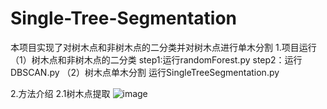 # Single-Tree-Segmentation
本项目实现了对树木点和非树木点的二分类并对树木点进行单木分割
1.项目运行
（1）树木点和非树木点的二分类
step1:运行randomForest.py
step2：运行DBSCAN.py
（2）树木点单木分割
运行SingleTreeSegmentation.py

2.方法介绍
2.1树木点提取
![image](https://github.com/user-attachments/assets/a5629963-a558-4ae3-8869-bc97c957a358)
